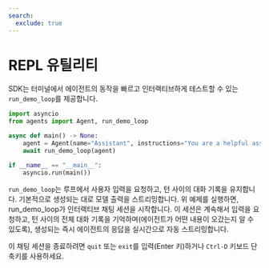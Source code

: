 ```yaml
---
search:
  exclude: true
---
```

# REPL 유틸리티

SDK는 터미널에서 에이전트의 동작을 빠르고 인터랙티브하게 테스트할 수 있는 `run_demo_loop`를 제공합니다.

```python
import asyncio
from agents import Agent, run_demo_loop

async def main() -> None:
    agent = Agent(name="Assistant", instructions="You are a helpful assistant.")
    await run_demo_loop(agent)

if __name__ == "__main__":
    asyncio.run(main())
```

`run_demo_loop`는 루프에서 사용자 입력을 요청하고, 턴 사이의 대화 기록을 유지합니다. 기본적으로 생성되는 대로 모델 출력을 스트리밍합니다. 위 예제를 실행하면, run_demo_loop가 인터랙티브 채팅 세션을 시작합니다. 이 세션은 계속해서 입력을 요청하고, 턴 사이의 전체 대화 기록을 기억하며(에이전트가 어떤 내용이 오갔는지 알 수 있도록), 생성되는 즉시 에이전트의 응답을 실시간으로 자동 스트리밍합니다.

이 채팅 세션을 종료하려면 `quit` 또는 `exit`를 입력(Enter 키)하거나 `Ctrl-D` 키보드 단축키를 사용하세요.